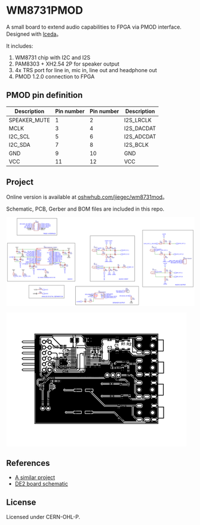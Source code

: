# WM8731PMOD

A small board to extend audio capabilities to FPGA via PMOD interface. Designed with [lceda](https://lceda.cn)。

It includes:

1. WM8731 chip with I2C and I2S
2. PAM8303 + XH2.54 2P for speaker output
3. 4x TRS port for line in, mic in, line out and headphone out
4. PMOD 1.2.0 connection to FPGA

## PMOD pin definition

| Description  | Pin number | Pin number | Description |
| ------------ | ---------- | ---------- | ----------- |
| SPEAKER_MUTE | 1          | 2          | I2S_LRCLK   |
| MCLK         | 3          | 4          | I2S_DACDAT  |
| I2C_SCL      | 5          | 6          | I2S_ADCDAT  |
| I2C_SDA      | 7          | 8          | I2S_BCLK    |
| GND          | 9          | 10         | GND         |
| VCC          | 11         | 12         | VCC         |


## Project

Online version is available at [oshwhub.com/jiegec/wm8731mod](https://oshwhub.com/jiegec/wm7831pmod)。

Schematic, PCB, Gerber and BOM files are included in this repo.

![Schematic](Schematic.png)

![PCB](PCB.png)

## References

- [A similar project](http://ebrombaugh.studionebula.com/synth/codec_pmod/index.html)
- [DE2 board schematic](https://wiki.bu.ost.ch/infoportal/_media/fpga/cyclone_iv/de2_115_schematic.pdf)

## License

Licensed under CERN-OHL-P.